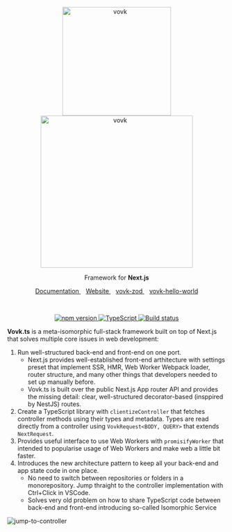 <p align="center">
  <img width="250" alt="vovk" src="https://github.com/finom/vovk/assets/1082083/86bfbbbb-3600-435b-a74c-c07bd0c4af4b"> <br>
  <picture>
    <source width="350" media="(prefers-color-scheme: dark)" srcset="https://github.com/finom/vovk/assets/1082083/35887c40-ad37-42ca-b0b3-1d3ec359b090">
    <source width="350" media="(prefers-color-scheme: light)" srcset="https://github.com/finom/vovk/assets/1082083/e8e4b68d-b713-4562-a55b-407c68215513">
    <img width="350" alt="vovk" src="https://github.com/finom/vovk/assets/1082083/e8e4b68d-b713-4562-a55b-407c68215513">
  </picture>
</p>

<p align="center">
  Framework for <strong>Next.js</strong>
</p>

<p align="center">
  <a href="https://docs.vovk.dev/">
    Documentation
  </a>
  &nbsp;&nbsp;
  <a href="https://vovk.dev/">
    Website
  </a>
  &nbsp;&nbsp;
  <a href="https://github.com/finom/vovk-zod">
    vovk-zod
  </a>
  &nbsp;&nbsp;
  <a href="https://github.com/finom/vovk-hello-world">
    vovk-hello-world
  </a>
</p>
<br>
<p align="center">
  <a href="https://www.npmjs.com/package/vovk">
  <img src="https://badge.fury.io/js/vovk.svg" alt="npm version" /> 
  </a>
  <a href="https://www.typescriptlang.org/">
  <img src="https://img.shields.io/badge/%3C%2F%3E-TypeScript-%230074c1.svg" alt="TypeScript" /> 
  </a>
  <a href="https://github.com/finom/vovk/actions/workflows/main.yml">
  <img src="https://github.com/finom/vovk/actions/workflows/main.yml/badge.svg" alt="Build status" />
  </a>
</p>

**Vovk.ts** is a meta-isomorphic full-stack framework built on top of Next.js that solves multiple core issues in web development:

1. Run well-structured back-end and front-end on one port. 
    - Next.js provides well-established front-end arthitecture with settings preset that implement SSR, HMR, Web Worker Webpack loader, router structure, and many other things that developers needed to set up manually before.
    - Vovk.ts is built over the public Next.js App router API and provides the missing detail: clear, well-structured decorator-based (insppired by NestJS) routes.
1. Create a TypeScript library with `clientizeController` that fetches controller methods using their types and metadata. Types are read directly from a controller using `VovkRequest<BODY, QUERY>` that extends `NextRequest`.
1. Provides useful interface to use Web Workers with `promisifyWorker` that intended to popularise usage of Web Workers and make web a little bit faster.
1. Introduces the new architecture pattern to keep all your back-end and app state code in one place.
    - No need to switch between repositories or folders in a monorepository. Jump thraight to the controller implementation with Ctrl+Click in VSCode.
    - Solves very old problem on how to share TypeScript code between back-end and front-end introducing so-called Isomorphic Service

![jump-to-controller](https://github.com/finom/vovk/assets/1082083/6d73e28d-2634-4c52-b895-4fdf55240307)

